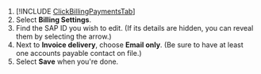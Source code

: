 1. [!INCLUDE [ClickBillingPaymentsTab](./ClickBillingPaymentsTab.md)]
1. Select **Billing Settings**.
1. Find the SAP ID you wish to edit. (If its details are hidden, you can reveal them by selecting the arrow.)
1. Next to **Invoice delivery**, choose **Email only**. (Be sure to have at least one accounts payable contact on file.)
1. Select **Save** when you're done.


